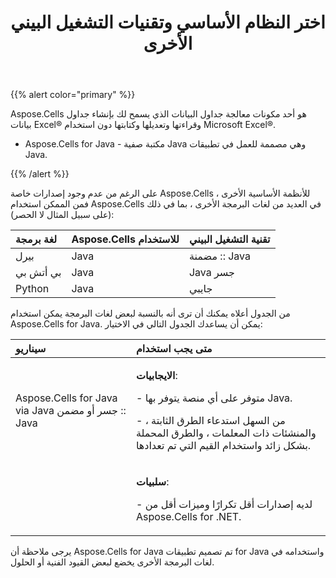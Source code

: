 ﻿---
title: اختر النظام الأساسي وتقنيات التشغيل البيني الأخرى
type: docs
weight: 10
url: /ar/java/choose-the-platform-and-other-interoperability-technology/
---
{{% alert color="primary" %}} 

 Aspose.Cells هو أحد مكونات معالجة جداول البيانات الذي يسمح لك بإنشاء جداول بيانات Excel® وقراءتها وتعديلها وكتابتها دون استخدام Microsoft Excel®.

- Aspose.Cells for Java - مكتبة صفية Java وهي مصممة للعمل في تطبيقات Java.

{{% /alert %}} 

 على الرغم من عدم وجود إصدارات خاصة Aspose.Cells للأنظمة الأساسية الأخرى ، فمن الممكن استخدام Aspose.Cells في العديد من لغات البرمجة الأخرى ، بما في ذلك (على سبيل المثال لا الحصر):

|**لغة برمجة** |**Aspose.Cells للاستخدام** |**تقنية التشغيل البيني** |
|:- |:- |:- |
| بيرل|Java | مضمنة :: Java|
| بي أتش بي|Java |Java جسر|
|Python |Java | جايبي|
 من الجدول أعلاه يمكنك أن ترى أنه بالنسبة لبعض لغات البرمجة يمكن استخدام Aspose.Cells for Java. يمكن أن يساعدك الجدول التالي في الاختيار:

|**سيناريو** |**متى يجب استخدام** |
|:- |:- |
| Aspose.Cells for Java via Java جسر أو مضمن :: Java|<p>**الايجابيات**:</p><p>- متوفر على أي منصة يتوفر بها Java.</p><p>- من السهل استدعاء الطرق الثابتة ، والمنشئات ذات المعلمات ، والطرق المحملة بشكل زائد واستخدام القيم التي تم تعدادها.</p>|
||<p>**سلبيات**: </p><p>- لديه إصدارات أقل تكرارًا وميزات أقل من Aspose.Cells for .NET.</p>|
 يرجى ملاحظة أن Aspose.Cells for Java تم تصميم تطبيقات for Java واستخدامه في لغات البرمجة الأخرى يخضع لبعض القيود الفنية أو الحلول.
